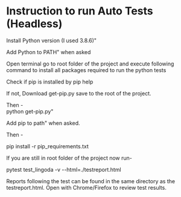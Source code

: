 # Instruction to run Auto Tests (Headless)

Install Python version (I used 3.8.6)"

Add Python to PATH" when asked

Open terminal go to root folder of the project and execute following command
to install all packages required to run the python tests

Check if pip is installed by pip help

If not, Download get-pip.py save to the root of the project.

Then -   
python get-pip.py"

Add pip to path" when asked.

Then -

pip install -r pip_requirements.txt

If you are still in root folder of the project now run-

pytest test_lingoda -v --html=./testreport.html

Reports following the test can be found in the same directory as the testreport.html. Open with Chrome/Firefox to review test results.